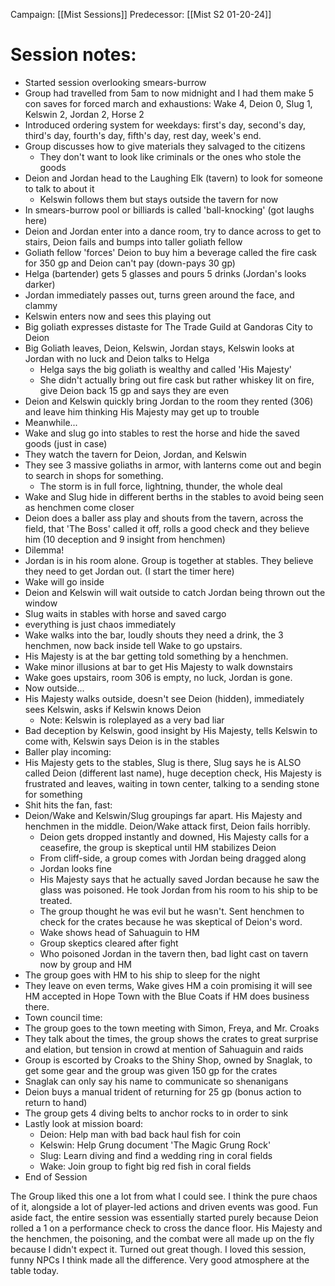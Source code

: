 Campaign: [[Mist Sessions]]
Predecessor: [[Mist S2 01-20-24]]
# Session notes:
- Started session overlooking smears-burrow
- Group had travelled from 5am to now midnight and I had them make 5 con saves for forced march and exhaustions: Wake 4, Deion 0, Slug 1, Kelswin 2, Jordan 2, Horse 2
- Introduced ordering system for weekdays: first's day, second's day, third's day, fourth's day, fifth's day, rest day, week's end.
- Group discusses how to give materials they salvaged to the citizens
	- They don't want to look like criminals or the ones who stole the goods
- Deion and Jordan head to the Laughing Elk (tavern) to look for someone to talk to about it
	- Kelswin follows them but stays outside the tavern for now
- In smears-burrow pool or billiards is called 'ball-knocking' (got laughs here)
- Deion and Jordan enter into a dance room, try to dance across to get to stairs, Deion fails and bumps into taller goliath fellow
- Goliath fellow 'forces' Deion to buy him a beverage called the fire cask for 350 gp and Deion can't pay (down-pays 30 gp)
- Helga (bartender) gets 5 glasses and pours 5 drinks (Jordan's looks darker)
- Jordan immediately passes out, turns green around the face, and clammy 
- Kelswin enters now and sees this playing out
- Big goliath expresses distaste for The Trade Guild at Gandoras City to Deion
- Big Goliath leaves, Deion, Kelswin, Jordan stays, Kelswin looks at Jordan with no luck and Deion talks to Helga
	- Helga says the big goliath is wealthy and called 'His Majesty'
	- She didn't actually bring out fire cask but rather whiskey lit on fire, give Deion back 15 gp and says they are even
- Deion and Kelswin quickly bring Jordan to the room they rented (306) and leave him thinking His Majesty may get up to trouble
- Meanwhile...
- Wake and slug go into stables to rest the horse and hide the saved goods (just in case)
- They watch the tavern for Deion, Jordan, and Kelswin
- They see 3 massive goliaths in armor, with lanterns come out and begin to search in shops for something. 
	- The storm is in full force, lightning, thunder, the whole deal
- Wake and Slug hide in different berths in the stables to avoid being seen as henchmen come closer
- Deion does a baller ass play and shouts from the tavern, across the field, that 'The Boss' called it off, rolls a good check and they believe him (10 deception and 9 insight from henchmen)
- Dilemma!
- Jordan is in his room alone. Group is together at stables. They believe they need to get Jordan out. (I start the timer here)
- Wake will go inside
- Deion and Kelswin will wait outside to catch Jordan being thrown out the window
- Slug waits in stables with horse and saved cargo
- everything is just chaos immediately
- Wake walks into the bar, loudly shouts they need a drink, the 3 henchmen, now back inside tell Wake to go upstairs.
- His Majesty is at the bar getting told something by a henchmen.
- Wake minor illusions at bar to get His Majesty to walk downstairs
- Wake goes upstairs, room 306 is empty, no luck, Jordan is gone.
- Now outside...
- His Majesty walks outside, doesn't see Deion (hidden), immediately sees Kelswin, asks if Kelswin knows Deion
	- Note: Kelswin is roleplayed as a very bad liar
- Bad deception by Kelswin, good insight by His Majesty, tells Kelswin to come with, Kelswin says Deion is in the stables
- Baller play incoming:
- His Majesty gets to the stables, Slug is there, Slug says he is ALSO called Deion (different last name), huge deception check, His Majesty is frustrated and leaves, waiting in town center, talking to a sending stone for something 
- Shit hits the fan, fast:
- Deion/Wake and Kelswin/Slug groupings far apart. His Majesty and henchmen in the middle. Deion/Wake attack first, Deion fails horribly.
	- Deion gets dropped instantly and downed, His Majesty calls for a ceasefire, the group is skeptical until HM stabilizes Deion
	- From cliff-side, a group comes with Jordan being dragged along
	- Jordan looks fine
	- His Majesty says that he actually saved Jordan because he saw the glass was poisoned. He took Jordan from his room to his ship to be treated. 
	- The group thought he was evil but he wasn't. Sent henchmen to check for the crates because he was skeptical of Deion's word. 
	- Wake shows head of Sahuaguin to HM
	- Group skeptics cleared after fight
	- Who poisoned Jordan in the tavern then, bad light cast on tavern now by group and HM
- The group goes with HM to his ship to sleep for the night
- They leave on even terms, Wake gives HM a coin promising it will see HM accepted in Hope Town with the Blue Coats if HM does business there. 
- Town council time:
- The group goes to the town meeting with Simon, Freya, and Mr. Croaks
- They talk about the times, the group shows the crates to great surprise and elation, but tension in crowd at mention of Sahuaguin and raids
- Group is escorted by Croaks to the Shiny Shop, owned by Snaglak, to get some gear and the group was given 150 gp for the crates
- Snaglak can only say his name to communicate so shenanigans
- Deion buys a manual trident of returning for 25 gp (bonus action to return to hand)
- The group gets 4 diving belts to anchor rocks to in order to sink
- Lastly look at mission board:
	- Deion: Help man with bad back haul fish for coin
	- Kelswin: Help Grung document 'The Magic Grung Rock'
	- Slug: Learn diving and find a wedding ring in coral fields
	- Wake: Join group to fight big red fish in coral fields
- End of Session

The Group liked this one a lot from what I could see. I think the pure chaos of it, alongside a lot of player-led actions and driven events was good. Fun aside fact, the entire session was essentially started purely because Deion rolled a 1 on a performance check to cross the dance floor. His Majesty and the henchmen, the poisoning, and the combat were all made up on the fly because I didn't expect it. Turned out great though. I loved this session, funny NPCs I think made all the difference. Very good atmosphere at the table today.
